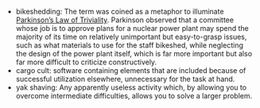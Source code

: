 - bikeshedding: The term was coined as a metaphor to illuminate [Parkinson’s Law of Triviality](https://en.wikipedia.org/wiki/Law_of_triviality). Parkinson observed that a committee whose job is to approve plans for a nuclear power plant may spend the majority of its time on relatively unimportant but easy-to-grasp issues, such as what materials to use for the staff bikeshed, while neglecting the design of the power plant itself, which is far more important but also far more difficult to criticize constructively.
- cargo cult: software containing elements that are included because of successful utilization elsewhere, unnecessary for the task at hand.
- yak shaving: Any apparently useless activity which, by allowing you to overcome intermediate difficulties, allows you to solve a larger problem.
